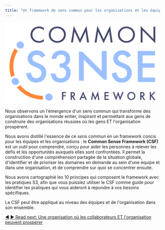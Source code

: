 ```yaml
---
title: "Un framework de sens commun pour les organisations et les équipes"
---
```




![Le Common Sense Framework](img/csf/csf-logo.png)

Nous observons un l'émergence d'un sens commun qui transforme des organisations dans le monde entier, inspirant et permettant aux gens de construire des organisations réussies où les gens ET l'organisation prospèrent.

Nous avons distillé l'essence de ce _sens commun_ en un framework concis pour les équipes et les organisations : le **Common Sense Framework (CSF)** est un outil pour comprendre, conçu pour aider les personnes à relever les défis et les opportunités auxquels elles sont confrontées. Il permet la construction d'une compréhension partagée de la situation globale, d'identifier et de prioriser les domaines en demande au sein d'une équipe et dans une organisation, et de comprendre sur quoi se concentrer ensuite.

Nous avons cartographié les 10 principes qui composent le framework avec les pratiques S3, afin que vous puissiez utiliser le CSF comme guide pour identifier les pratiques qui vous aideront à répondre à vos besoins spécifiques.

Le CSF peut être appliqué au niveau des équipes et de l'organisation dans son ensemble. 


<div class="bottom-nav">
<a href="fractal-organization.html" title="Back to: Organisation fractale">◀</a> <a href="thrive.html" title="">▶ Read next: Une organisation où les collaborateurs ET l&apos;organisation peuvent prospérer</a>
</div>


<script type="text/javascript">
Mousetrap.bind('g n', function() {
    window.location.href = 'thrive.html';
    return false;
});
</script>

